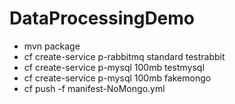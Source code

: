 # DataProcessingDemo
- mvn package
- cf create-service p-rabbitmq standard testrabbit
- cf create-service p-mysql 100mb testmysql
- cf create-service p-mysql 100mb fakemongo
- cf push -f manifest-NoMongo.yml